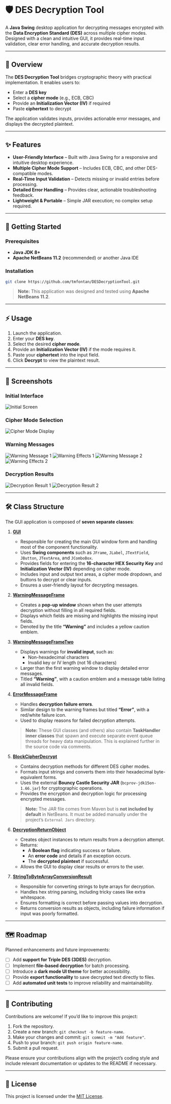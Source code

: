 # 🛡️ DES Decryption Tool

&#x20;     &#x20;

A **Java Swing** desktop application for decrypting messages encrypted with the **Data Encryption Standard (DES)** across multiple cipher modes. Designed with a clean and intuitive GUI, it provides real-time input validation, clear error handling, and accurate decryption results.

---

## 📖 Overview

The **DES Decryption Tool** bridges cryptographic theory with practical implementation. It enables users to:

- Enter a **DES key**
- Select a **cipher mode** (e.g., ECB, CBC)
- Provide an **Initialization Vector (IV)** if required
- Paste **ciphertext** to decrypt

The application validates inputs, provides actionable error messages, and displays the decrypted plaintext.

---

## ✨ Features

- **User-Friendly Interface** – Built with Java Swing for a responsive and intuitive desktop experience.
- **Multiple Cipher Mode Support** – Includes ECB, CBC, and other DES-compatible modes.
- **Real-Time Input Validation** – Detects missing or invalid entries before processing.
- **Detailed Error Handling** – Provides clear, actionable troubleshooting feedback.
- **Lightweight & Portable** – Simple JAR execution; no complex setup required.

---

## 🚀 Getting Started

### Prerequisites

- **Java JDK 8+**
- **Apache NetBeans 11.2** (recommended) or another Java IDE

### Installation

```bash
git clone https://github.com/tmfontan/DESDecryptionTool.git
```

> **Note:** This application was designed and tested using **Apache NetBeans 11.2**.

---

## ⚡ Usage

1. Launch the application.
2. Enter your **DES key**.
3. Select the desired **cipher mode**.
4. Provide an **Initialization Vector (IV)** if the mode requires it.
5. Paste your **ciphertext** into the input field.
6. Click **Decrypt** to view the plaintext result.

---

## 📸 Screenshots

### Initial Interface
![Initial Screen](DESDecryptionTool/Screenshots/Screenshot_Initial.png)

### Cipher Mode Selection
![Cipher Mode Display](DESDecryptionTool/Screenshots/Screenshot_Display_Cipher_Modes.png)

### Warning Messages
![Warning Message 1](DESDecryptionTool/Screenshots/Screenshot_Warning_Messsage_One.png)
![Warning Effects 1](DESDecryptionTool/Screenshots/Screenshot_Warning_Message_Effects_One.png)
![Warning Message 2](DESDecryptionTool/Screenshots/Screenshot_Warning_Messsage_Two.png)
![Warning Effects 2](DESDecryptionTool/Screenshots/Screenshot_Warning_Message_Effects_Two.png)

### Decryption Results
![Decryption Result 1](DESDecryptionTool/Screenshots/Screenshot_Decryption_Result_One.png)
![Decryption Result 2](DESDecryptionTool/Screenshots/Screenshot_Decryption_Result_Two.png)

---

## 🛠️ Class Structure

The GUI application is composed of **seven separate classes**:

1. **[GUI](https://github.com/tmfontan/DESDecryptionTool/blob/main/src/GUI.java)**  
   - Responsible for creating the main GUI window form and handling most of the component functionality.  
   - Uses **Swing components** such as `JFrame`, `JLabel`, `JTextField`, `JButton`, `JTextArea`, and `JComboBox`.  
   - Provides fields for entering the **16-character HEX Security Key** and **Initialization Vector (IV)** depending on cipher mode.  
   - Includes input and output text areas, a cipher mode dropdown, and buttons to decrypt or clear inputs.  
   - Ensures a user-friendly layout for decrypting messages.  

2. **[WarningMessageFrame](https://github.com/tmfontan/DESDecryptionTool/blob/main/src/WarningMessageFrame.java)**  
   - Creates a **pop-up window** shown when the user attempts decryption without filling in all required fields.  
   - Displays which fields are missing and highlights the missing input fields.  
   - Denoted by the title **“Warning”** and includes a yellow caution emblem.  

3. **[WarningMessageFrameTwo](https://github.com/tmfontan/DESDecryptionTool/blob/main/src/WarningMessageFrameTwo.java)**  
   - Displays warnings for **invalid input**, such as:  
     - Non-hexadecimal characters  
     - Invalid key or IV length (not 16 characters)  
   - Larger than the first warning window to display detailed error messages.  
   - Titled **“Warning”**, with a caution emblem and a message table listing all invalid fields.  

4. **[ErrorMessageFrame](https://github.com/tmfontan/DESDecryptionTool/blob/main/src/ErrorMessageFrame.java)**  
   - Handles **decryption failure errors**.  
   - Similar design to the warning frames but titled **“Error”**, with a red/white failure icon.  
   - Used to display reasons for failed decryption attempts.  

   > **Note:** These GUI classes (and others) also contain **TaskHandler inner classes** that spawn and execute separate event queue threads for heavy data manipulation. This is explained further in the source code via comments.

5. **[BlockCipherDecrypt](https://github.com/tmfontan/DESDecryptionTool/blob/main/src/BlockCipherDecrypt.java)**  
   - Contains decryption methods for different DES cipher modes.  
   - Formats input strings and converts them into their hexadecimal byte-equivalent forms.  
   - Uses the external **Bouncy Castle Security JAR** (`bcprov-jdk15on-1.66.jar`) for cryptographic operations.  
   - Provides the encryption and decryption logic for processing encrypted messages.  

   > **Note:** The JAR file comes from Maven but is **not included by default** in NetBeans. It must be added manually under the project’s `External Jars` directory.  

6. **[DecryptionReturnObject](https://github.com/tmfontan/DESDecryptionTool/blob/main/src/DecryptionReturnObject.java)**  
   - Creates object instances to return results from a decryption attempt.  
   - Returns:  
     - A **Boolean flag** indicating success or failure.  
     - An **error code** and details if an exception occurs.  
     - The **decrypted plaintext** if successful.  
   - Allows the GUI to display clear results or errors to the user.  

7. **[StringToByteArrayConversionResult](https://github.com/tmfontan/DESDecryptionTool/blob/main/src/StringToByteArrayConversionResult.java)**  
   - Responsible for converting strings to byte arrays for decryption.  
   - Handles hex string parsing, including tricky cases like extra whitespace.  
   - Ensures formatting is correct before passing values into decryption.  
   - Returns conversion results as objects, including failure information if input was poorly formatted.  

---

## 🗺️ Roadmap

Planned enhancements and future improvements:

- [ ] Add **support for Triple DES (3DES)** decryption.
- [ ] Implement **file-based decryption** for batch processing.
- [ ] Introduce a **dark mode UI theme** for better accessibility.
- [ ] Provide **export functionality** to save decrypted text directly to files.
- [ ] Add **automated unit tests** to improve reliability and maintainability.

---

## 🤝 Contributing

Contributions are welcome! If you’d like to improve this project:

1. Fork the repository.
2. Create a new branch: `git checkout -b feature-name`.
3. Make your changes and commit: `git commit -m "Add feature"`.
4. Push to your branch: `git push origin feature-name`.
5. Submit a pull request.

Please ensure your contributions align with the project’s coding style and include relevant documentation or updates to the README if necessary.

---

## 📜 License

This project is licensed under the [MIT License](LICENSE).

